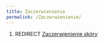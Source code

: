 ```yaml
---
title: Zaczerwienienie
permalink: /Zaczerwienienie/
---
```


1.  REDIRECT [Zaczerwienienie skóry](/atopedia/Zaczerwienienie_skóry "wikilink")
